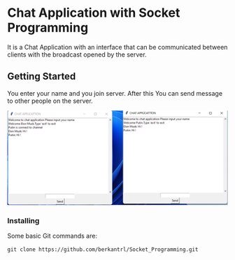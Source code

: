 # Chat Application with Socket Programming
It is a Chat Application with an interface that can be communicated between clients with the broadcast opened by the server.

## Getting Started
You enter your name and you join server. After this You can send message to other people on the server. 


![Image of Chat](https://github.com/berkantrl/Socket_Programming/blob/main/Photos/chat.png)


### Installing

Some basic Git commands are:
```
git clone https://github.com/berkantrl/Socket_Programming.git
```
